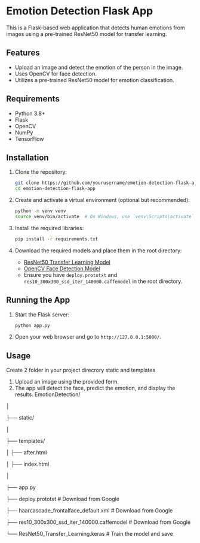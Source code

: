 # Emotion Detection Flask App

This is a Flask-based web application that detects human emotions from images using a pre-trained ResNet50 model for transfer learning.


## Features

- Upload an image and detect the emotion of the person in the image.
- Uses OpenCV for face detection.
- Utilizes a pre-trained ResNet50 model for emotion classification.

## Requirements

- Python 3.8+
- Flask
- OpenCV
- NumPy
- TensorFlow

## Installation

1. Clone the repository:
    ```sh
    git clone https://github.com/yourusername/emotion-detection-flask-app.git
    cd emotion-detection-flask-app
    ```

2. Create and activate a virtual environment (optional but recommended):
    ```sh
    python -m venv venv
    source venv/bin/activate  # On Windows, use `venv\Scripts\activate`
    ```

3. Install the required libraries:
    ```sh
    pip install -r requirements.txt
    ```

4. Download the required models and place them in the root directory:
    - [ResNet50 Transfer Learning Model](link-to-model)
    - [OpenCV Face Detection Model](link-to-model)
    - Ensure you have `deploy.prototxt` and `res10_300x300_ssd_iter_140000.caffemodel` in the root directory.

## Running the App

1. Start the Flask server:
    ```sh
    python app.py
    ```

2. Open your web browser and go to `http://127.0.0.1:5000/`.

## Usage
Create 2 folder in your project direcrory static and  templates

1. Upload an image using the provided form.
2. The app will detect the face, predict the emotion, and display the results.
EmotionDetection/

│

├── static/

│

├── templates/

│   ├── after.html

│   ├── index.html

│

├── app.py

├── deploy.prototxt  # Download from Google

├── haarcascade_frontalface_default.xml  # Download from Google

├── res10_300x300_ssd_iter_140000.caffemodel  # Download from Google

└── ResNet50_Transfer_Learning.keras  # Train the model and save

